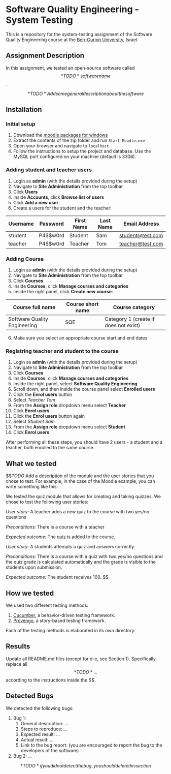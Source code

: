 # Software Quality Engineering - System Testing
This is a repository for the system-testing assignment of the Software Quality Engineering course at the [Ben-Gurion University](https://in.bgu.ac.il/), Israel.

## Assignment Description
In this assignment, we tested an open-source software called [$$*TODO* software name$$](https://address-of-the-project.com).

$$*TODO* Add some general description about the software$$

## Installation

### Initial setup
1. Download the [moodle packages for windows](https://download.moodle.org/windows/?utm_source=chatgpt.com)
2. Extract the contents of the zip folder and run `Start Moodle.exe`
3. Open your browser and navigate to `localhost`
4. Follow the instructions to setup the project and database. Use the MySQL port configured on your machine (default is 3306).

### Adding student and teacher users
1. Login as **admin** (with the details provided during the setup)
2. Navigate to **Site Administration** from the top toolbar
3. Click **Users**
4. Inside **Accounts**, click **Browse list of users**
5. Click **Add a new user**
6. Create a users for the student and the teacher:

| Username | Password | First Name | Last Name | Email Address    |
| -------- | -------- | ---------- | --------- | -------------    |
| student  | P4$$w0rd | Student    | Sam       | student@test.com |
| teacher  | P4$$w0rd | Teacher    | Tom       | teacher@test.com |

### Adding Course
1. Login as **admin** (with the details provided during the setup)
2. Navigate to **Site Administration** from the top toolbar
3. Click **Courses**
4. Inside **Courses**, click **Manage courses and categories**
5. Inside the right panel, click **Create new course**:

| Course full name | Course short name | Course category |
| ---------------- | ----------------- | --------------- |
| Software Quality Engineering | SQE | Category 1 (create if does not exist) |

6. Make sure you select an appropriate course start and end dates

### Registring teacher and student to the course
1. Login as **admin** (with the details provided during the setup)
2. Navigate to **Site Administration** from the top toolbar
3. Click **Courses**
4. Inside **Courses**, click **Manage courses and categories**
5. Inside the right panel, select **Software Quality Engineering**
6. Scroll down, and then inside the course panel select **Enrolled users**
7. Click the **Enrol users** button
8. Select *Teacher Tom*
9. From the **Assign role** dropdown menu select **Teacher**
10. Click **Enrol users**
7. Click the **Enrol users** button again
8. Select *Student Sam*
9. From the **Assign role** dropdown menu select **Student**
10. Click **Enrol users**


After performing all these steps, you should have 2 users - a student and a teacher, both enrolled to the same course.

## What we tested
$$*TODO* Add a description of the module and the user stories that you chose to test.
For example, in the case of the Moodle example, you can write something like this:

We tested the quiz module that allows for creating and taking quizzes. We chose to test the following user stories: 

*User story:* A teacher adds a new quiz to the course with two yes/no questions

*Preconditions:* There is a course with a teacher

*Expected outcome:* The quiz is added to the course.

*User story:* A students attempts a quiz and answers correctly.

*Preconditions:* There is a course with a quiz with two yes/no questions and the quiz grade is calculated automatically and the grade is visible to the students upon submission.

*Expected outcome:* The student receives 100.
$$

## How we tested
We used two different testing methods:
1. [Cucumber](https://cucumber.io/), a behavior-driven testing framework.
2. [Provengo](https://provengo.tech/), a story-based testing framework.

Each of the testing methods is elaborated in its own directory. 

## Results
Update all README.md files (except for d-e, see Section 1). Specifically, replace all $$*TODO*…$$ according to the instructions inside the $$.

## Detected Bugs
We detected the following bugs:

1. Bug 1: 
   1. General description: ...
   2. Steps to reproduce: ...
   3. Expected result: ...
   4. Actual result: ...
   5. Link to the bug report: (you are encouraged to report the bug to the developers of the software)
2. Bug 2: ...

$$*TODO* if you did not detect the bug, you should delete this section$$  
